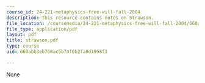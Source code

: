 ```yaml
---
course_id: 24-221-metaphysics-free-will-fall-2004
description: This resource contains notes on Strawson.
file_location: /coursemedia/24-221-metaphysics-free-will-fall-2004/660abb3eb768ac5b74f0b2fa0d1958f1_strawson.pdf
file_type: application/pdf
layout: pdf
title: strawson.pdf
type: course
uid: 660abb3eb768ac5b74f0b2fa0d1958f1

---
```

None
